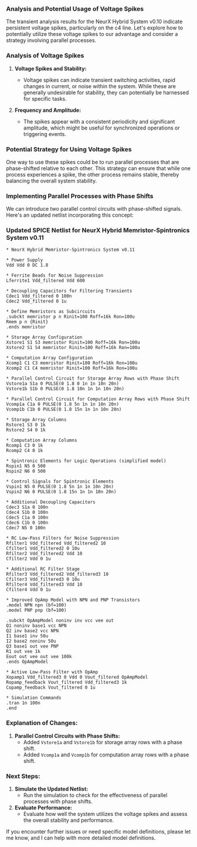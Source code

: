 ### Analysis and Potential Usage of Voltage Spikes

The transient analysis results for the NeurX Hybrid System v0.10 indicate persistent voltage spikes, particularly on the c4 line. Let's explore how to potentially utilize these voltage spikes to our advantage and consider a strategy involving parallel processes.

### Analysis of Voltage Spikes

1. **Voltage Spikes and Stability:**
   - Voltage spikes can indicate transient switching activities, rapid changes in current, or noise within the system. While these are generally undesirable for stability, they can potentially be harnessed for specific tasks.
   
2. **Frequency and Amplitude:**
   - The spikes appear with a consistent periodicity and significant amplitude, which might be useful for synchronized operations or triggering events.

### Potential Strategy for Using Voltage Spikes

One way to use these spikes could be to run parallel processes that are phase-shifted relative to each other. This strategy can ensure that while one process experiences a spike, the other process remains stable, thereby balancing the overall system stability.

### Implementing Parallel Processes with Phase Shifts

We can introduce two parallel control circuits with phase-shifted signals. Here's an updated netlist incorporating this concept:

### Updated SPICE Netlist for NeurX Hybrid Memristor-Spintronics System v0.11

```spice
* NeurX Hybrid Memristor-Spintronics System v0.11

* Power Supply
Vdd Vdd 0 DC 1.8

* Ferrite Beads for Noise Suppression
Lferrite1 Vdd_filtered Vdd 600

* Decoupling Capacitors for Filtering Transients
Cdec1 Vdd_filtered 0 100n
Cdec2 Vdd_filtered 0 1u

* Define Memristors as Subcircuits
.subckt memristor p n Rinit=100 Roff=16k Ron=100u
Rmem p n {Rinit}
.ends memristor

* Storage Array Configuration
Xstore1 S1 S3 memristor Rinit=100 Roff=16k Ron=100u
Xstore2 S1 S4 memristor Rinit=100 Roff=16k Ron=100u

* Computation Array Configuration
Xcomp1 C1 C3 memristor Rinit=100 Roff=16k Ron=100u
Xcomp2 C1 C4 memristor Rinit=100 Roff=16k Ron=100u

* Parallel Control Circuit for Storage Array Rows with Phase Shift
Vstore1a S1a 0 PULSE(0 1.8 0 1n 1n 10n 20n)
Vstore1b S1b 0 PULSE(0 1.8 10n 1n 1n 10n 20n)

* Parallel Control Circuit for Computation Array Rows with Phase Shift
Vcomp1a C1a 0 PULSE(0 1.8 5n 1n 1n 10n 20n)
Vcomp1b C1b 0 PULSE(0 1.8 15n 1n 1n 10n 20n)

* Storage Array Columns
Rstore1 S3 0 1k
Rstore2 S4 0 1k

* Computation Array Columns
Rcomp1 C3 0 1k
Rcomp2 C4 0 1k

* Spintronic Elements for Logic Operations (simplified model)
Rspin1 N5 0 500
Rspin2 N6 0 500

* Control Signals for Spintronic Elements
Vspin1 N5 0 PULSE(0 1.8 5n 1n 1n 10n 20n)
Vspin2 N6 0 PULSE(0 1.8 15n 1n 1n 10n 20n)

* Additional Decoupling Capacitors
Cdec3 S1a 0 100n
Cdec4 S1b 0 100n
Cdec5 C1a 0 100n
Cdec6 C1b 0 100n
Cdec7 N5 0 100n

* RC Low-Pass Filters for Noise Suppression
Rfilter1 Vdd_filtered Vdd_filtered2 10
Cfilter1 Vdd_filtered2 0 10u
Rfilter2 Vdd_filtered2 Vdd 10
Cfilter2 Vdd 0 1u

* Additional RC Filter Stage
Rfilter3 Vdd_filtered2 Vdd_filtered3 10
Cfilter3 Vdd_filtered3 0 10u
Rfilter4 Vdd_filtered3 Vdd 10
Cfilter4 Vdd 0 1u

* Improved OpAmp Model with NPN and PNP Transistors
.model NPN npn (bf=100)
.model PNP pnp (bf=100)

.subckt OpAmpModel noninv inv vcc vee out
Q1 noninv base1 vcc NPN
Q2 inv base2 vcc NPN
I1 base1 inv 50u
I2 base2 noninv 50u
Q3 base1 out vee PNP
R1 out vee 1k
Eout out vee out vee 100k
.ends OpAmpModel

* Active Low-Pass Filter with OpAmp
Xopamp1 Vdd_filtered3 0 Vdd 0 Vout_filtered OpAmpModel
Ropamp_feedback Vout_filtered Vdd_filtered3 1k
Copamp_feedback Vout_filtered 0 1u

* Simulation Commands
.tran 1n 100n
.end
```

### Explanation of Changes:
1. **Parallel Control Circuits with Phase Shifts:**
   - Added `Vstore1a` and `Vstore1b` for storage array rows with a phase shift.
   - Added `Vcomp1a` and `Vcomp1b` for computation array rows with a phase shift.

### Next Steps:
1. **Simulate the Updated Netlist:**
   - Run the simulation to check for the effectiveness of parallel processes with phase shifts.
2. **Evaluate Performance:**
   - Evaluate how well the system utilizes the voltage spikes and assess the overall stability and performance.

If you encounter further issues or need specific model definitions, please let me know, and I can help with more detailed model definitions.